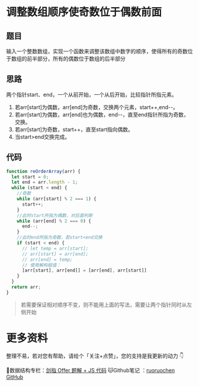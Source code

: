 # 调整数组顺序使奇数位于偶数前面

## 题目

输入一个整数数组，实现一个函数来调整该数组中数字的顺序，使得所有的奇数位于数组的前半部分，所有的偶数位于数组的后半部分

## 思路

两个指针start、end，一个从前开始，一个从后开始，比较指针所指元素。

1. 若arr[start]为偶数，arr[end]为奇数，交换两个元素，start++,end--。
2. 若arr[start]为偶数，arr[end]也为偶数，end--，直至end指针所指为奇数，交换。
3. 若arr[start]为奇数，start++，直至start指向偶数。
4. 当start>end交换完成。

## 代码

```js
function reOrderArray(arr) {
  let start = 0;
  let end = arr.length - 1;
  while (start < end) {
    //奇数
    while (arr[start] % 2 === 1) {
      start++;
    }
    //此时start所指为偶数，对后面判断
    while (arr[end] % 2 === 0) {
      end--;
    }
    //此时end所指为奇数，若start<end交换
    if (start < end) {
      // let temp = arr[start];
      // arr[start] = arr[end];
      // arr[end] = temp;
      // 使用解构赋值：
      [arr[start], arr[end]] = [arr[end], arr[start]]
    }
  }
  return arr;
}
```

> 若需要保证相对顺序不变，则不能用上面的写法，需要让两个指针同时从左侧开始

# 更多资料

整理不易，若对您有帮助，请给个「关注+点赞」，您的支持是我更新的动力 👇

📖数据结构专栏：[剑指 Offer 题解 + JS 代码](https://blog.csdn.net/weixin_43786756/category_10716516.html) 
🐱Github笔记 ：[ruoruochen GitHub](https://github.com/ruoruochen/front-end-note)

